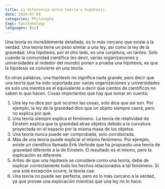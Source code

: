 ```yaml
---
title: La diferencia entre teoría e hipótesis
date: 2020-07-04
categories: Philosophy
tags: Epistemology
languages: [es]
---
```


Una teoría es increíblemente detallada, es lo más cercano que existe a la
verdad. Una teoría tiene un peso similar a una ley, así como la ley de la
gravedad. Una hipótesis, por el otro lado, es una conjetura, un tanteo. Solo
cuando la comunidad científica (es decir, varias organizaciones y universidades
al rededor del mundo) ponen a prueba una hipótesis, es que la hipótesis se
convierte en una teoría.

En otras palabras, una hipótesis no significa nada grande, pero decir que una
teoría que ha sido soportada por varías organizaciones y universidades es solo
una mentira es el equivalente a decir que cientos de científicos no saben lo que
hacen. Cosas importantes que hay que tomar en cuenta:

1. Una ley no dice por qué ocurren las cosas, solo dice que así son. Por
   ejemplo, la ley de la gravedad dice que un objeto siempre caerá, pero no
   explica por qué.
2. Una teoría siempre explica el fenómeno. La teoría de relatividad de Einstein
   explica que la gravedad atrae objetos debido a la curvatura proyectada en el
   espacio por la misma masa de los objetos.
3. Una teoría nunca puede ser comprobada, solo corroborada.
4. Más de una teoría puede explicar el mismo fenómeno. Por ejemplo, existe un
   científico llamado Erik Verlinde que ha propuesto una teoría de gravedad
   diferente a la de Einstein. El resultado es el mismo, pero la explicación es
   diferente.
5. Antes de que una hipótesis se considere como una teoría, debe de explicar
   correctamente todo los hechos relacionados a tal fenómeno. Si una sola
   excepción ocurre, la teoría cae.
6. Una teoría no puede ser perfecta, pero es lo más cercano a la verdad, ya que
   provee una explicación mientras que una ley no lo hace.
